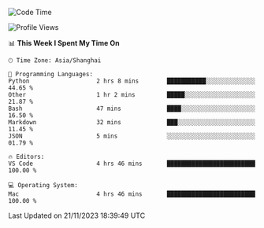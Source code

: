 <!--START_SECTION:waka-->
![Code Time](http://img.shields.io/badge/Code%20Time-233%20hrs%2026%20mins-blue)

![Profile Views](http://img.shields.io/badge/Profile%20Views-11-blue)

📊 **This Week I Spent My Time On** 

```text
🕑︎ Time Zone: Asia/Shanghai

💬 Programming Languages: 
Python                   2 hrs 8 mins        ███████████░░░░░░░░░░░░░░   44.65 % 
Other                    1 hr 2 mins         █████░░░░░░░░░░░░░░░░░░░░   21.87 % 
Bash                     47 mins             ████░░░░░░░░░░░░░░░░░░░░░   16.50 % 
Markdown                 32 mins             ███░░░░░░░░░░░░░░░░░░░░░░   11.45 % 
JSON                     5 mins              ░░░░░░░░░░░░░░░░░░░░░░░░░   01.79 % 

🔥 Editors: 
VS Code                  4 hrs 46 mins       █████████████████████████   100.00 % 

💻 Operating System: 
Mac                      4 hrs 46 mins       █████████████████████████   100.00 % 
```


 Last Updated on 21/11/2023 18:39:49 UTC
<!--END_SECTION:waka-->